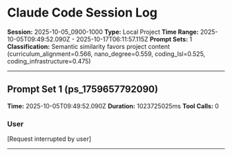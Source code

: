# Claude Code Session Log

**Session:** 2025-10-05_0900-1000
**Type:** Local Project
**Time Range:** 2025-10-05T09:49:52.090Z - 2025-10-17T06:11:57.115Z
**Prompt Sets:** 1
**Classification:** Semantic similarity favors project content (curriculum_alignment=0.566, nano_degree=0.559, coding_lsl=0.525, coding_infrastructure=0.475)

---

<a name="ps_1759657792090"></a>
## Prompt Set 1 (ps_1759657792090)

**Time:** 2025-10-05T09:49:52.090Z
**Duration:** 1023725025ms
**Tool Calls:** 0

### User

[Request interrupted by user]

---

